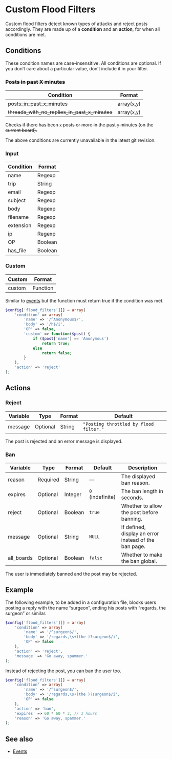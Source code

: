 Custom Flood Filters
====================

Custom flood filters detect known types of attacks and reject posts accordingly. They are made up of a **condition** and an **action**, for when all conditions are met.

Conditions
----------
These condition names are case-insensitive. All conditions are optional. If you don’t care about a particular value, don’t include it in your filter.

### ~~Posts in past X minutes~~
Condition                                     | Format
--------------------------------------------- | ------
~~posts_in_past_x_minutes~~                   | array(`x`,`y`)
~~threads_with_no_replies_in_past_x_minutes~~ | array(`x`,`y`)

~~Checks if there has been `x` posts or more in the past `y` minutes (on the current board).~~

The above conditions are currently unavailable in the latest git revision.

### Input
Condition | Format
--------- | ------
name      | Regexp
trip      | String
email     | Regexp
subject   | Regexp
body      | Regexp
filename  | Regexp
extension | Regexp
ip        | Regexp
OP        | Boolean
has_file  | Boolean

### Custom
Custom | Format
------ | ------
custom | Function

Similar to [events](../events.md) but the function must return true if the condition was met.
```php
$config['flood_filters'][] = array(
	'condition' => array(
		'name' => '/^Anonymous$/',
		'body' => '/h$/i',
		'OP' => false,
		'custom' => function($post) {
			if ($post['name'] == 'Anonymous')
				return true;
			else
				return false;
		}
	),
	'action' => 'reject'
);
```

Actions
-------

### Reject
Variable | Type     | Format | Default
-------- | -------- | ------ | -------
message  | Optional | String | `"Posting throttled by flood filter."`

The post is rejected and an error message is displayed.

### Ban
Variable   | Type     | Format  | Default          | Description
---------- | -------- | ------- | ---------------- | -----------
reason     | Required | String  | —                | The displayed ban reason.
expires    | Optional | Integer | `0` (indefinite) | The ban length in seconds.
reject     | Optional | Boolean | `true`           | Whether to allow the post before banning.
message    | Optional | String  | `NULL`           | If defined, display an error instead of the ban page.
all_boards | Optional | Boolean | `false`          | Whether to make the ban global.

The user is immediately banned and the post may be rejected.

Example
-------
The following example, to be added in a configuration file, blocks users posting a reply with the name “surgeon”, ending his posts with “regards, the surgeon” or similar.
```php
$config['flood_filters'][] = array(
	'condition' => array(
		'name' => '/^surgeon$/',
		'body' => '/regards,\s+(the )?surgeon$/i',
		'OP' => false
	),
	'action' => 'reject',
	'message' => 'Go away, spammer.'
);
```
Instead of rejecting the post, you can ban the user too.
```php
$config['flood_filters'][] = array(
	'condition' => array(
		'name' => '/^surgeon$/',
		'body' => '/regards,\s+(the )?surgeon$/i',
		'OP' => false
	),
	'action' => 'ban',
	'expires' => 60 * 60 * 3, // 3 hours
	'reason' => 'Go away, spammer.'
);
```

See also
--------
* [Events](../events.md)

